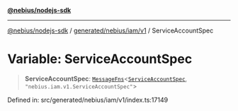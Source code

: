 [**@nebius/nodejs-sdk**](../../../../../README.md)

---

[@nebius/nodejs-sdk](../../../../../README.md) / [generated/nebius/iam/v1](../README.md) / ServiceAccountSpec

# Variable: ServiceAccountSpec

> **ServiceAccountSpec**: [`MessageFns`](../../../../../runtime/protos/core/interfaces/MessageFns.md)\<[`ServiceAccountSpec`](../interfaces/ServiceAccountSpec.md), `"nebius.iam.v1.ServiceAccountSpec"`\>

Defined in: src/generated/nebius/iam/v1/index.ts:17149
